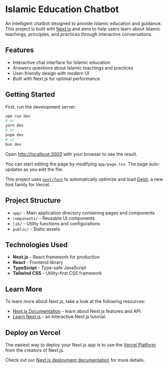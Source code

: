 # Islamic Education Chatbot

An intelligent chatbot designed to provide Islamic education and guidance. This project is built with [Next.js](https://nextjs.org) and aims to help users learn about Islamic teachings, principles, and practices through interactive conversations.

## Features

- Interactive chat interface for Islamic education
- Answers questions about Islamic teachings and practices
- User-friendly design with modern UI
- Built with Next.js for optimal performance

## Getting Started

First, run the development server:

```bash
npm run dev
# or
yarn dev
# or
pnpm dev
# or
bun dev
```

Open [http://localhost:3000](http://localhost:3000) with your browser to see the result.

You can start editing the page by modifying `app/page.tsx`. The page auto-updates as you edit the file.

This project uses [`next/font`](https://nextjs.org/docs/app/building-your-application/optimizing/fonts) to automatically optimize and load [Geist](https://vercel.com/font), a new font family for Vercel.

## Project Structure

- `app/` - Main application directory containing pages and components
- `components/` - Reusable UI components
- `lib/` - Utility functions and configurations
- `public/` - Static assets

## Technologies Used

- **Next.js** - React framework for production
- **React** - Frontend library
- **TypeScript** - Type-safe JavaScript
- **Tailwind CSS** - Utility-first CSS framework

## Learn More

To learn more about Next.js, take a look at the following resources:

- [Next.js Documentation](https://nextjs.org/docs) - learn about Next.js features and API.
- [Learn Next.js](https://nextjs.org/learn) - an interactive Next.js tutorial.

## Deploy on Vercel

The easiest way to deploy your Next.js app is to use the [Vercel Platform](https://vercel.com/new?utm_medium=default-template&filter=next.js&utm_source=create-next-app&utm_campaign=create-next-app-readme) from the creators of Next.js.

Check out our [Next.js deployment documentation](https://nextjs.org/docs/app/building-your-application/deploying) for more details.
